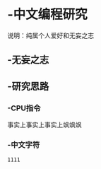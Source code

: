 # -中文编程研究

说明：纯属个人爱好和无妄之志



## -无妄之志




## -研究思路


### -CPU指令


事实上事实上事实上飒飒飒

### -中文字符
   
```html
1111
```


